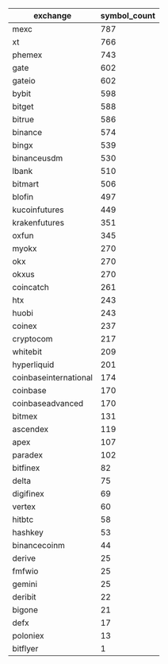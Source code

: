 | exchange | symbol_count |
| --- | --- |
| mexc | 787 |
| xt | 766 |
| phemex | 743 |
| gate | 602 |
| gateio | 602 |
| bybit | 598 |
| bitget | 588 |
| bitrue | 586 |
| binance | 574 |
| bingx | 539 |
| binanceusdm | 530 |
| lbank | 510 |
| bitmart | 506 |
| blofin | 497 |
| kucoinfutures | 449 |
| krakenfutures | 351 |
| oxfun | 345 |
| myokx | 270 |
| okx | 270 |
| okxus | 270 |
| coincatch | 261 |b
| htx | 243 |
| huobi | 243 |a
| coinex | 237 |b
| cryptocom | 217 |a
| whitebit | 209 |b
| hyperliquid | 201 |
| coinbaseinternational | 174 |
| coinbase | 170 |a
| coinbaseadvanced | 170 |
| bitmex | 131 |
| ascendex | 119 |
| apex | 107 |
| paradex | 102 |b
| bitfinex | 82 |
| delta | 75 |
| digifinex | 69 |
| vertex | 60 |
| hitbtc | 58 |
| hashkey | 53 |
| binancecoinm | 44 |
| derive | 25 |
| fmfwio | 25 |
| gemini | 25 |
| deribit | 22 |
| bigone | 21 |
| defx | 17 |
| poloniex | 13 |
| bitflyer | 1 |
